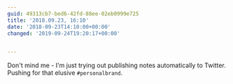```yaml
---
guid: 49313cb7-bed6-42fd-88ee-02eb0999e725
title: '2018.09.23, 16:10'
date: '2018-09-23T14:10:00+00:00'
changed: '2019-09-24T19:20:17+00:00'


---
```


Don't mind me - I'm just trying out publishing notes automatically to Twitter. Pushing for that elusive `#personalbrand`.
